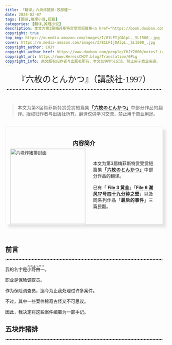 ```yaml
---
title: 「翻译」六块炸猪排·苏部健一
date: 2024-02-07
tags: [翻译,推理小说,短篇]
categories: [翻译,推理小说]
description: 本文为第3届梅菲斯特赏受赏短篇集<a href="https://book.douban.com/subject/3102168/"><b>「六枚のとんかつ」</b></a>中部分作品的翻译。翻译仅供学习交流，禁止用于商业用途。
copyright: true
top_img: https://m.media-amazon.com/images/I/81LFIjOAlpL._SL1500_.jpg
cover: https://m.media-amazon.com/images/I/81LFIjOAlpL._SL1500_.jpg
copyright_author: CHJY
copyright_author_href: https://www.douban.com/people/CHJY2000/notes?_i=2247840rKyl-MY
copyright_url: https://www.HereisCHJY.blog/Translation/6Pig
copyright_info: 原文版权归作者与出版社所有，本文仅供学习交流，禁止用于商业用途。
---
```

<html>
    <head>
        <style>
            @import url('https://fonts.googleapis.com/css2?family=Ma+Shan+Zheng&family=Shippori+Mincho+B1:wght@600&display=swap');
            p {
                text-align:justify;
            }
            p a {
                text-decoration: none;
                text-decoration-line: none;
                text-decoration-color: none;
                text-decoration-style: none;
                border-bottom: 2px solid #e3e3e3;
            }
            center {
                font-size: 27PX;
                font-style: bold;
                font-family: 'Shippori Mincho B1', serif;
            }
            hr {
                border: none; /* 移除默认的边框样式 */
                border-top: 2.5px dashed #E3E3E3; /* 设置上边框为1像素的虚线，颜色为黑色 */
            }
            .container {
                display: flex;
                flex-direction: column;
                align-items: center;
                justify-content: space-between;
                width: AUTO;
                background-color: transparent;
                border: .01px solid rgba(0, 0, 0,.05);
                box-sizing: border-box;
                box-shadow: 10px 10px 7.5px rgba(0, 0, 0,.1);
                padding-bottom:0px;
                padding-top:15px;
             }
            .content {
                display: flex;
            }
            .image {
                flex: 0.4;
                display: flex;
                align-items: center;
                justify-content: space-between;
                margin-left: 15px;
                margin-right: 15px;
                margin-top: -12px;
            }
            .text {
                flex: 1.2;
                padding: 10px;
                margin-right: 20px;
                text-align:justify;
            }
            .title {
                order:-1;
                display: flex;
                MARGIN-TOP:5PX;
                justify-content: space-between;
                align-items: center;
                text-align: center;
                font-size: 18px; 
            }
            @media screen and (max-width: 800px) {
                .content {
                    flex-direction: column;
                    align-items: center;
                    justify-content: flex-start;
                }
                .image {
                    order:1;
                    flex:1;
                    margin: 0;
                }
                .text {
                    order:2;
                    flex:1;
                    margin: 0;
                }
            }
        </style>
    </head>
<body>


<center> 『六枚のとんかつ』（講談社·1997）</center>
<HR>

<BR>

> 本文为第3届梅菲斯特赏受赏短篇集<a href="https://book.douban.com/subject/3102168/"><b>「六枚のとんかつ」</b></a>中部分作品的翻译。版权归作者与出版社所有。翻译仅供学习交流，禁止用于商业用途。

<BR>

<div class="container">
    <div class="title">
        <P><a href="https://book.douban.com/subject/36218458/"><b>内容简介</b></a></P>
    </div>
    <div class="content">
        <div class="image">
            <img src="https://m.media-amazon.com/images/I/81LFIjOAlpL._SL1500_.jpg" height=240px alt="六块炸猪排封面">
        </div>
        <div class="text">
            <p> 本文为第3届梅菲斯特赏受赏短篇集<a href="https://book.douban.com/subject/3102168/"><b>「六枚のとんかつ」</b></a>中部分作品的翻译。<br><br> 已有「<a href="https://www.douban.com/note/730954638/?_i=7272432rKyl-MY"><b> File 3 黄金</b></a>」「<a href="https://www.douban.com/note/501124324/?_i=7272464rKyl-MY"><b>File 6 潮风17号四十九分钟之壁</b></a>」以及同系列作品「<a href="https://www.douban.com/note/720747134/?_i=4521197rKyl-MY"><b>最后的事件</b></a>」三篇民翻。</p>
            <br>
        </div>
    </div>
</div>


<BR>

<BR>

## 前言

<HR>

我的名字是<ruby>小野由一<rt>おのよしかず</rt></ruby>。

职业是保险调查员。
 
作为保险调查员，迄今为止我处理过许多案件。

不过，其中一些案件稀奇古怪又不可思议。

因此，我决定将这些案件编纂为一部手记。

## 五块炸猪排

<HR>

